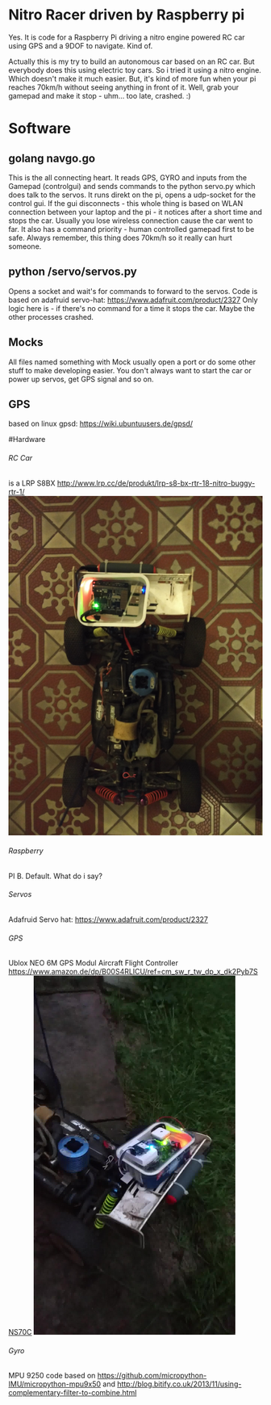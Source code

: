 # Nitro Racer driven by Raspberry pi

Yes. It is code for a Raspberry Pi driving a nitro engine powered RC car using GPS and a 9DOF to navigate. Kind of. 

Actually this is my try to build an autonomous car based on an RC car. But everybody does this using electric toy cars. So i tried it using a nitro engine. Which doesn't make it much easier.
But, it's kind of more fun when your pi reaches 70km/h without seeing anything in front of it. Well, grab your gamepad and make it stop - uhm... too late, crashed.  :)

# Software
## golang navgo.go 
This is the all connecting heart. It reads GPS, GYRO and inputs from the Gamepad (controlgui) and sends commands to the python servo.py which does talk to the servos. It runs direkt on the pi, opens a udp-socket
for the control gui. If the gui disconnects - this whole thing is based on WLAN connection between your laptop and the pi - it 
notices after a short time and stops the car. Usually you lose wireless connection cause the car went to far. It also has a command
priority - human controlled gamepad first to be safe. Always remember, this thing does 70km/h so it really can hurt someone. 

## python /servo/servos.py
Opens a socket and wait's for commands to forward to the servos. Code is based on adafruid servo-hat: https://www.adafruit.com/product/2327
Only logic here is - if there's no command for a time it stops the car. Maybe the other processes crashed. 

## Mocks
All files named something with Mock usually open a port or do some other stuff to make developing easier. You don't always want 
to start the car or power up servos, get GPS signal and so on.

## GPS 
based on linux gpsd: https://wiki.ubuntuusers.de/gpsd/

#Hardware

###### RC Car
is a LRP S8BX http://www.lrp.cc/de/produkt/lrp-s8-bx-rtr-18-nitro-buggy-rtr-1/ 
![Alt text](/IMG_20160422_221632.jpg?raw=true "TheCar")
###### Raspberry 
PI B. Default. What do i say? 
###### Servos
Adafruid Servo hat: https://www.adafruit.com/product/2327
###### GPS
Ublox NEO 6M GPS Modul Aircraft Flight Controller https://www.amazon.de/dp/B00S4RLICU/ref=cm_sw_r_tw_dp_x_dk2Pyb7SNS70C
![Alt text](/frame-024.jpg?raw=true "TheCar")


###### Gyro
MPU 9250 code based on  https://github.com/micropython-IMU/micropython-mpu9x50 and http://blog.bitify.co.uk/2013/11/using-complementary-filter-to-combine.html
